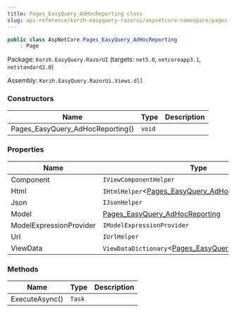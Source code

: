 ```yaml
---
title: Pages_EasyQuery_AdHocReporting class
slug: api-reference/korzh-easyquery-razorui/aspnetcore-namespace/pages_easyquery_adhocreporting-class
---
```


```csharp
public class AspNetCore.Pages_EasyQuery_AdHocReporting
    : Page

```
Package: `Korzh.EasyQuery.RazorUI` (targets: `net5.0`, `netcoreapp3.1`, `netstandard2.0`)

Assembly: `Korzh.EasyQuery.RazorUi.Views.dll`

### Constructors

| Name | Type | Description | 
| --- | --- | --- | 
| Pages_EasyQuery_AdHocReporting() | `void` |  | 


### Properties

| Name | Type | Description | 
| --- | --- | --- | 
| Component | `IViewComponentHelper` |  | 
| Html | `IHtmlHelper`&lt;[Pages_EasyQuery_AdHocReporting](//easyquery/docs/api-reference/korzh-easyquery-razorui/aspnetcore-namespace/pages_easyquery_adhocreporting-class)&gt; |  | 
| Json | `IJsonHelper` |  | 
| Model | [Pages_EasyQuery_AdHocReporting](//easyquery/docs/api-reference/korzh-easyquery-razorui/aspnetcore-namespace/pages_easyquery_adhocreporting-class) |  | 
| ModelExpressionProvider | `IModelExpressionProvider` |  | 
| Url | `IUrlHelper` |  | 
| ViewData | `ViewDataDictionary`&lt;[Pages_EasyQuery_AdHocReporting](//easyquery/docs/api-reference/korzh-easyquery-razorui/aspnetcore-namespace/pages_easyquery_adhocreporting-class)&gt; |  | 


### Methods

| Name | Type | Description | 
| --- | --- | --- | 
| ExecuteAsync() | `Task` |  |